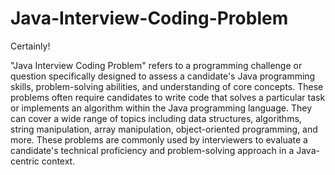 # Java-Interview-Coding-Problem

Certainly! 

"Java Interview Coding Problem" refers to a programming challenge or question specifically designed to assess a candidate's Java programming skills, problem-solving abilities, and understanding of core concepts. These problems often require candidates to write code that solves a particular task or implements an algorithm within the Java programming language. They can cover a wide range of topics including data structures, algorithms, string manipulation, array manipulation, object-oriented programming, and more. These problems are commonly used by interviewers to evaluate a candidate's technical proficiency and problem-solving approach in a Java-centric context.
